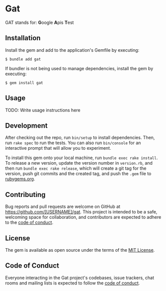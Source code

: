 # Gat

GAT stands for: **G**oogle **A**pis **T**est

## Installation

Install the gem and add to the application's Gemfile by executing:

    $ bundle add gat

If bundler is not being used to manage dependencies, install the gem by executing:

    $ gem install gat

## Usage

TODO: Write usage instructions here

## Development

After checking out the repo, run `bin/setup` to install dependencies. Then, run `rake spec` to run the tests. You can also run `bin/console` for an interactive prompt that will allow you to experiment.

To install this gem onto your local machine, run `bundle exec rake install`. To release a new version, update the version number in `version.rb`, and then run `bundle exec rake release`, which will create a git tag for the version, push git commits and the created tag, and push the `.gem` file to [rubygems.org](https://rubygems.org).

## Contributing

Bug reports and pull requests are welcome on GitHub at https://github.com/[USERNAME]/gat. This project is intended to be a safe, welcoming space for collaboration, and contributors are expected to adhere to the [code of conduct](https://github.com/[USERNAME]/gat/blob/master/CODE_OF_CONDUCT.md).

## License

The gem is available as open source under the terms of the [MIT License](https://opensource.org/licenses/MIT).

## Code of Conduct

Everyone interacting in the Gat project's codebases, issue trackers, chat rooms and mailing lists is expected to follow the [code of conduct](https://github.com/[USERNAME]/gat/blob/master/CODE_OF_CONDUCT.md).
